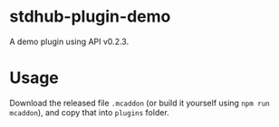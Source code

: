# stdhub-plugin-demo

A demo plugin using API v0.2.3.

# Usage

Download the released file `.mcaddon` (or build it yourself using `npm run mcaddon`), and copy that into `plugins` folder.